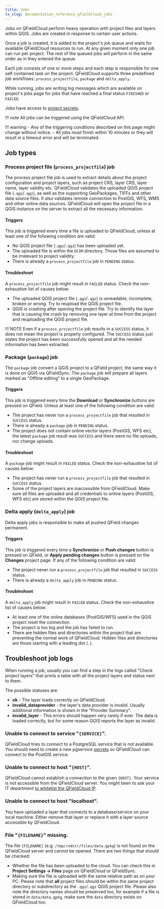 ```yaml
---
title: Jobs
tx_slug: documentation_reference_qfieldcloud_jobs
---
```


Jobs on QFieldCloud perform heavy operation with project files and layers within QGIS. Jobs are created in response to certain user actions.

Once a job is created, it is added to the project's job queue and waits for available QFieldCloud resources to run. At any given moment only one job can run per project. The rest of the queued jobs will perform in the same order as in they entered the queue.

Each job consists of one or more steps and each step is responsible for one self contained task on the project. QFieldCloud supports three predefined job workflows: `process_projectfile`, `package` and `delta_apply`.

While running, jobs are writing log messages which are available on project's jobs page for jobs that have reached a final status `FINISHED` or `FAILED`.

Jobs have access to [project secrets](projects.md#secrets).

!!! note
    All jobs can be triggered using the QFieldCloud API.

!!! warning
    - Any of the triggering conditions described on this page might change without notice.
    - All jobs must finish within 10 minutes or they will result in a timeout error and will be terminated.

## Job types

### Process project file (`process_projectfile`) job

The process project file job is used to extract details about the project configuration and project layers, such as project CRS, layer CRS, layer name, layer validity etc. QFieldCloud validates the uploaded QGIS project file (`.qgs`/`.qgz`), as well as the supporting GeoPackages, TIFFs and other data source files. It also validates remote connection to PostGIS, WFS, WMS and other online data sources. QFieldCloud will open the project file in a QGIS instance on the server to extract all the necessary information.

#### Triggers

This job is triggered every time a file is uploaded to QFieldCloud, unless at least one of the following condition are valid:

- No QGIS project file (`.qgs`/`.qgz`) has been uploaded yet.
- The uploaded file is within the `DCIM` directory. Those files are assumed to be irrelevant to project validity.
- There is already a `process_projectfile` job in `PENDING` status.

#### Troubleshoot

A `process_projectfile` job might result in `FAILED` status. Check the non-exhaustive list of causes below:

- The uploaded QGIS project file (`.qgs`/`.qgz`) is unreadable, incomplete, broken or wrong. Try to reupload the QGIS project file.
- QGIS is crashing after opening the project file. Try to identify the layer that is causing the crash by removing one layer at time from the project and reuploading the QGIS project file.

!!! NOTE
    Even if a `process_projectfile` job results in a `SUCCESS` status, it does not mean the project is properly configured. The `SUCCESS` status just states the project has been successfully opened and all the needed information has been extracted.

### Package (`package`) job

The `package` job convert a QGIS project to a QField project, the same way it is done on QGIS via QFieldSync. The `package` job will prepare all layers marked as "Offline editing" to a single GeoPackage.

#### Triggers

This job is triggered every time the **Download** or **Synchronize** buttons are pressed on QField. Unless at least one of the following condition are valid:

- The project has never run a `process_projectfile` job that resulted in `SUCCESS` status.
- There is already a `package` job in `PENDING` status.
- The project does not contain online vector layers (PostGIS, WFS etc), the latest `package` job result was `SUCCESS` and there were no file uploads, nor change uploads.
#### Troubleshoot

A `package` job might result in `FAILED` status. Check the non-exhaustive list of causes below:

- The project has never run a `process_projectfile` job that resulted in `SUCCESS` status.
- Some of the project layers are inaccessible from QFieldCloud. Make sure all files are uploaded and all credentials to online layers (PostGIS, WFS etc) are stored within the QGIS project file.

### Delta apply (`delta_apply`) job

Delta apply jobs is responsible to make all pushed QField changes permanent.

#### Triggers

This job is triggered every time a **Synchronize** or **Push changes** button is pressed on QField, or **Apply pending changes** button is pressed on the **Changes** project page. If any of the following condition are valid:

- The project never run a `process_projectfile` job that resulted in `SUCCESS` status.
- There is already a `delta_apply` job in `PENDING` status.

#### Troubleshoot

A `delta_apply` job might result in `FAILED` status. Check the non-exhaustive list of causes below:

- At least one of the online databases (PostGIS/WFS) used in the QGIS project reset the connection.
- The project is too big and the job has failed to run.
- There are hidden files and directories within the project that are preventing the normal work of QFieldCloud. Hidden files and directories are those starting with a leading dot (`.`).


## Troubleshoot job logs

When running a job, usually you can find a step in the logs called "Check project layers" that prints a table with all the project layers and status next to them.

The possible statuses are:

- **ok** - The layer loads correctly on QFieldCloud.
- **invalid_dataprovider** - the layer's data provider is invalid. Usually additional information is shown in the "Provider Summary".
- **invalid_layer** - This errors should happen very rarely if ever. The data is loaded correctly, but for some reason QGIS reports the layer as invalid.


### Unable to connect to service "`{SERVICE}`".

QFieldCloud tries to connect to a PostgreSQL service that is not available. You should need to create a new pgservice [secrets](projects.md#secrets) so QFieldCloud can connect to the PostGIS service.

### Unable to connect to host "`{HOST}`".

QFieldCloud cannot establish a connection to the given `{HOST}`. Your service is not accessible from the QFieldCloud server. You might been to ask your IT department [to whitelist the QFieldCloud IP](specs.md#firewall-configuration).

### Unable to connect to host "localhost".

You have uploaded a layer that connects to a database/service on your local machine. Either remove that layer or replace it with a layer source accessible by QFieldCloud.

### File "`{FILENAME}`" missing.

The file `{FILENAME}` (e.g. `/tmp/rndstr/files/data.gpkg`) is not found on the QFieldCloud server and cannot be opened. There are two things that should be checked:

- Whether the file has been uploaded to the cloud. You can check this in **Project Settings -> Files** page on QFieldCloud or QFieldSync.
- Making sure the file is uploaded with the same relative path as on your PC. Please note that **all** project files should be within the same project directory or subdirectory as the `.qgs`/`.qgz` QGIS project file. Please also note the directory names should be preserved too, for example if a file is stored in `data/data.gpkg`, make sure the `data` directory exists on QFieldCloud too.
